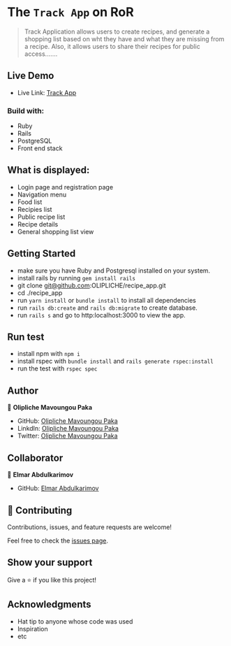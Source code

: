 # The `Track App` on RoR

> Track Application allows users to create recipes, and generate a shopping list based on wht they have and 
what they are missing from a recipe. Also, it allows users to share their recipes for public access.......

## Live Demo
- Live Link: [Track App](https://young-beyond-34831.herokuapp.com/)

### Build with:

- Ruby
- Rails
- PostgreSQL
- Front end stack

## What is displayed:

- Login page and registration page
- Navigation menu
- Food list
- Recipies list
- Public recipe list
- Recipe details
- General shopping list view

## Getting Started

- make sure you have Ruby and Postgresql installed on your system.
- install rails by running `gem install rails`
- git clone git@github.com:OLIPLICHE/recipe_app.git
- cd ./recipe_app
- run `yarn install` or `bundle install` to install all dependencies
- run `rails db:create` and `rails db:migrate` to create database.
- run `rails s` and go to http:localhost:3000 to view the app.

## Run test

- install npm with `npm i`
- install rspec with `bundle install` and `rails generate rspec:install`
- run the test with `rspec spec`

## Author

👤 **Olipliche Mavoungou Paka**
- GitHub: [Olipliche Mavoungou Paka](https://github.com/OLIPLICHE)
- LinkdIn: [Olipliche Mavoungou Paka](https://www.linkedin.com/in/olipliche/)
- Twitter: [Olipliche Mavoungou Paka](@olipliche1)

## Collaborator
👤 **Elmar Abdulkarimov**

- GitHub: [Elmar Abdulkarimov](https://github.com/elmar8287)

## 🤝 Contributing

Contributions, issues, and feature requests are welcome!

Feel free to check the [issues page](../../issues/).

## Show your support

Give a ⭐️ if you like this project!

## Acknowledgments

- Hat tip to anyone whose code was used
- Inspiration
- etc


